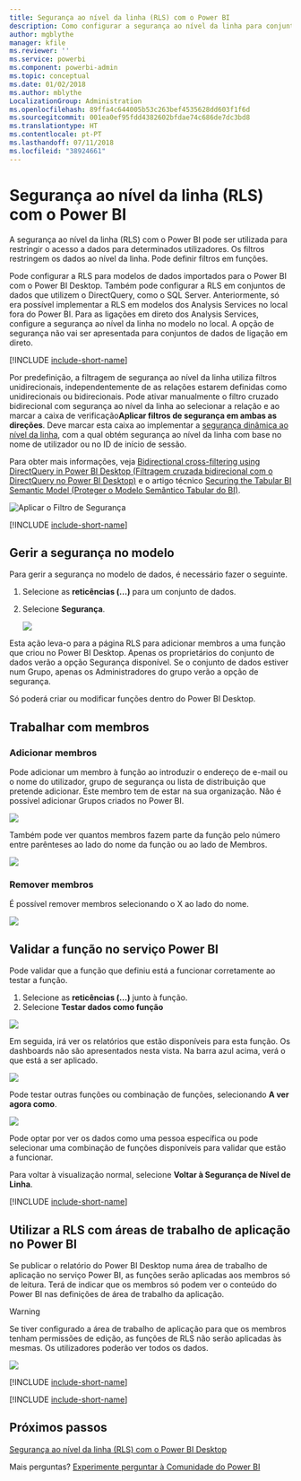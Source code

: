 ```yaml
---
title: Segurança ao nível da linha (RLS) com o Power BI
description: Como configurar a segurança ao nível da linha para conjuntos de dados importados, e DirectQuery, no serviço Power BI.
author: mgblythe
manager: kfile
ms.reviewer: ''
ms.service: powerbi
ms.component: powerbi-admin
ms.topic: conceptual
ms.date: 01/02/2018
ms.author: mblythe
LocalizationGroup: Administration
ms.openlocfilehash: 89ffa4c644005b53c263bef4535628dd603f1f6d
ms.sourcegitcommit: 001ea0ef95fdd4382602bfdae74c686de7dc3bd8
ms.translationtype: HT
ms.contentlocale: pt-PT
ms.lasthandoff: 07/11/2018
ms.locfileid: "38924661"
---
```

# <a name="row-level-security-rls-with-power-bi"></a>Segurança ao nível da linha (RLS) com o Power BI
A segurança ao nível da linha (RLS) com o Power BI pode ser utilizada para restringir o acesso a dados para determinados utilizadores. Os filtros restringem os dados ao nível da linha. Pode definir filtros em funções.

Pode configurar a RLS para modelos de dados importados para o Power BI com o Power BI Desktop. Também pode configurar a RLS em conjuntos de dados que utilizem o DirectQuery, como o SQL Server. Anteriormente, só era possível implementar a RLS em modelos dos Analysis Services no local fora do Power BI. Para as ligações em direto dos Analysis Services, configure a segurança ao nível da linha no modelo no local. A opção de segurança não vai ser apresentada para conjuntos de dados de ligação em direto.

[!INCLUDE [include-short-name](./includes/rls-desktop-define-roles.md)]

Por predefinição, a filtragem de segurança ao nível da linha utiliza filtros unidirecionais, independentemente de as relações estarem definidas como unidirecionais ou bidirecionais. Pode ativar manualmente o filtro cruzado bidirecional com segurança ao nível da linha ao selecionar a relação e ao marcar a caixa de verificação**Aplicar filtros de segurança em ambas as direções**. Deve marcar esta caixa ao implementar a [segurança dinâmica ao nível da linha](https://docs.microsoft.com/sql/analysis-services/supplemental-lesson-implement-dynamic-security-by-using-row-filters), com a qual obtém segurança ao nível da linha com base no nome de utilizador ou no ID de início de sessão. 

Para obter mais informações, veja [Bidirectional cross-filtering using DirectQuery in Power BI Desktop (Filtragem cruzada bidirecional com o DirectQuery no Power BI Desktop)](desktop-bidirectional-filtering.md) e o artigo técnico [Securing the Tabular BI Semantic Model (Proteger o Modelo Semântico Tabular do BI)](http://download.microsoft.com/download/D/2/0/D20E1C5F-72EA-4505-9F26-FEF9550EFD44/Securing%20the%20Tabular%20BI%20Semantic%20Model.docx).

![Aplicar o Filtro de Segurança](media/service-admin-rls/rls-apply-security-filter.png)


[!INCLUDE [include-short-name](./includes/rls-desktop-view-as-roles.md)]

## <a name="manage-security-on-your-model"></a>Gerir a segurança no modelo
Para gerir a segurança no modelo de dados, é necessário fazer o seguinte.

1. Selecione as **reticências (...)** para um conjunto de dados.
2. Selecione **Segurança**.
   
   ![](media/service-admin-rls/rls-security.png)

Esta ação leva-o para a página RLS para adicionar membros a uma função que criou no Power BI Desktop. Apenas os proprietários do conjunto de dados verão a opção Segurança disponível. Se o conjunto de dados estiver num Grupo, apenas os Administradores do grupo verão a opção de segurança. 

Só poderá criar ou modificar funções dentro do Power BI Desktop.

## <a name="working-with-members"></a>Trabalhar com membros
### <a name="add-members"></a>Adicionar membros
Pode adicionar um membro à função ao introduzir o endereço de e-mail ou o nome do utilizador, grupo de segurança ou lista de distribuição que pretende adicionar. Este membro tem de estar na sua organização. Não é possível adicionar Grupos criados no Power BI.

![](media/service-admin-rls/rls-add-member.png)

Também pode ver quantos membros fazem parte da função pelo número entre parênteses ao lado do nome da função ou ao lado de Membros.

![](media/service-admin-rls/rls-member-count.png)

### <a name="remove-members"></a>Remover membros
É possível remover membros selecionando o X ao lado do nome. 

![](media/service-admin-rls/rls-remove-member.png)

## <a name="validating-the-role-within-the-power-bi-service"></a>Validar a função no serviço Power BI
Pode validar que a função que definiu está a funcionar corretamente ao testar a função. 

1. Selecione as **reticências (...)** junto à função.
2. Selecione **Testar dados como função**

![](media/service-admin-rls/rls-test-role.png)

Em seguida, irá ver os relatórios que estão disponíveis para esta função. Os dashboards não são apresentados nesta vista. Na barra azul acima, verá o que está a ser aplicado.

![](media/service-admin-rls/rls-test-role2.png)

Pode testar outras funções ou combinação de funções, selecionando **A ver agora como**.

![](media/service-admin-rls/rls-test-role3.png)

Pode optar por ver os dados como uma pessoa específica ou pode selecionar uma combinação de funções disponíveis para validar que estão a funcionar. 

Para voltar à visualização normal, selecione **Voltar à Segurança de Nível de Linha**.

[!INCLUDE [include-short-name](./includes/rls-usernames.md)]

## <a name="using-rls-with-app-workspaces-in-power-bi"></a>Utilizar a RLS com áreas de trabalho de aplicação no Power BI
Se publicar o relatório do Power BI Desktop numa área de trabalho de aplicação no serviço Power BI, as funções serão aplicadas aos membros só de leitura. Terá de indicar que os membros só podem ver o conteúdo do Power BI nas definições de área de trabalho da aplicação.

> [!WARNING]
> Se tiver configurado a área de trabalho de aplicação para que os membros tenham permissões de edição, as funções de RLS não serão aplicadas às mesmas. Os utilizadores poderão ver todos os dados.
> 
> 

![](media/service-admin-rls/rls-group-settings.png)

[!INCLUDE [include-short-name](./includes/rls-limitations.md)]

[!INCLUDE [include-short-name](./includes/rls-faq.md)]

## <a name="next-steps"></a>Próximos passos
[Segurança ao nível da linha (RLS) com o Power BI Desktop](desktop-rls.md)  

Mais perguntas? [Experimente perguntar à Comunidade do Power BI](http://community.powerbi.com/)

